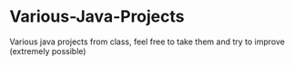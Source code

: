 # Various-Java-Projects
Various java projects from class, feel free to take them and try to improve (extremely possible)
